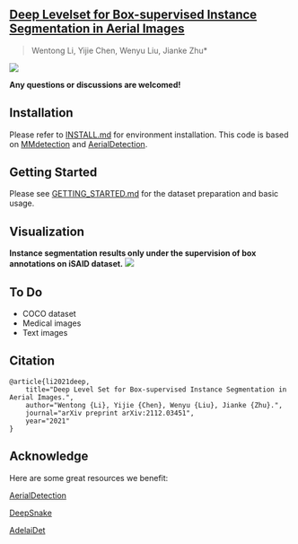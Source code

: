 ## [Deep Levelset for Box-supervised Instance Segmentation in Aerial Images](https://arxiv.org/pdf/2112.03451.pdf)
> Wentong Li, Yijie Chen, Wenyu Liu, Jianke Zhu*

![](https://github.com/LiWentomng/boxlevelset/blob/main/docs/overallnetwork.png)

**Any questions or discussions are welcomed!** 
 

## Installation
Please refer to [INSTALL.md](https://github.com/LiWentomng/boxlevelset/blob/main/INSTALL.md) for environment installation. This code is based on [MMdetection](https://github.com/open-mmlab/mmdetection) and [AerialDetection](https://github.com/dingjiansw101/AerialDetection). 


## Getting Started
Please see [GETTING_STARTED.md](https://github.com/LiWentomng/boxlevelset/blob/main/GETTING_STARTED.md) for the dataset preparation and basic usage. 

## Visualization
**Instance segmentation results only under the supervision of box annotations on iSAID dataset.**
![](https://github.com/LiWentomng/boxlevelset/blob/main/docs/visual_results.png)

## To Do
* COCO dataset
* Medical images
* Text images


## Citation 

```shell
@article{li2021deep,
	title="Deep Level Set for Box-supervised Instance Segmentation in Aerial Images.",
	author="Wentong {Li}, Yijie {Chen}, Wenyu {Liu}, Jianke {Zhu}.",
	journal="arXiv preprint arXiv:2112.03451",
	year="2021"
}

```


## Acknowledge
Here are some great resources we benefit:

[AerialDetection](https://github.com/dingjiansw101/AerialDetection)

[DeepSnake](https://github.com/zju3dv/snake)

[AdelaiDet](https://github.com/aim-uofa/AdelaiDet)


